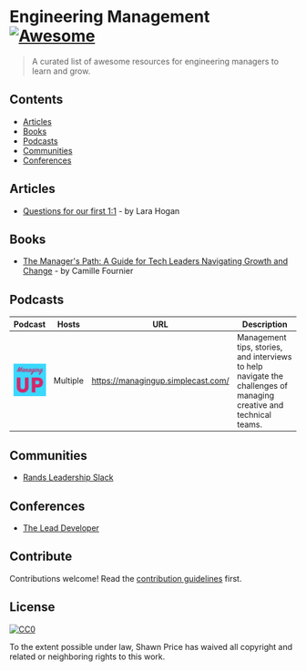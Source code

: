 # Engineering Management [![Awesome](https://awesome.re/badge.svg)](https://awesome.re)

> A curated list of awesome resources for engineering managers to learn and grow.


## Contents

- [Articles](#articles)
- [Books](#books)
- [Podcasts](#podcasts)
- [Communities](#communities)
- [Conferences](#conferences)

## Articles

- [Questions for our first 1:1](https://larahogan.me/blog/first-one-on-one-questions/) - by Lara Hogan


## Books

- [The Manager's Path: A Guide for Tech Leaders Navigating Growth and Change](https://www.amazon.com/Managers-Path-Leaders-Navigating-Growth/dp/1491973897) - by Camille Fournier


## Podcasts

| Podcast | Hosts | URL | Description |
|---------|-------|-----|-------------|
| <img alt="Managing Up" src="/media/pod-managing-up.jpg" width="100px" /> | Multiple | https://managingup.simplecast.com/ | Management tips, stories, and interviews to help navigate the challenges of managing creative and technical teams. |


## Communities

- [Rands Leadership Slack](https://randsinrepose.com/welcome-to-rands-leadership-slack/)


## Conferences

- [The Lead Developer](https://theleaddeveloper.com/)


## Contribute

Contributions welcome! Read the [contribution guidelines](contributing.md) first.


## License

[![CC0](https://mirrors.creativecommons.org/presskit/buttons/88x31/svg/cc-zero.svg)](https://creativecommons.org/publicdomain/zero/1.0)

To the extent possible under law, Shawn Price has waived all copyright and
related or neighboring rights to this work.
